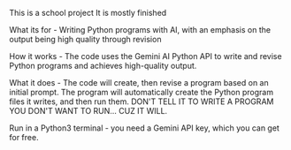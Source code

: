 This is a school project
It is mostly finished

What its for - 
  Writing Python programs with AI, with an emphasis on the output being high quality through revision

How it works - 
  The code uses the Gemini AI Python API to write and revise Python programs and achieves high-quality output.

What it does - 
  The code will create, then revise a program based on an initial prompt. The program will automatically create the Python program files it writes, and then run them. DON'T TELL IT TO WRITE A PROGRAM YOU DON'T WANT TO RUN... CUZ IT WILL.

Run in a Python3 terminal - you need a Gemini API key, which you can get for free.
